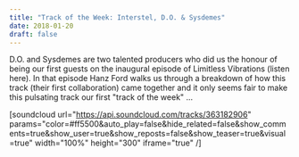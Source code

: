 ```yaml
---
title: "Track of the Week: Interstel, D.O. & Sysdemes"
date: 2018-01-20
draft: false
---
```

D.O. and Sysdemes are two talented producers who did us the honour of being our first guests on the inaugural episode of Limitless Vibrations (listen here). In that episode Hanz Ford walks us through a breakdown of how this track (their first collaboration) came together and it only seems fair to make this pulsating track our first "track of the week" ...

[soundcloud url="https://api.soundcloud.com/tracks/363182906" params="color=#ff5500&auto_play=false&hide_related=false&show_comments=true&show_user=true&show_reposts=false&show_teaser=true&visual=true" width="100%" height="300" iframe="true" /]
